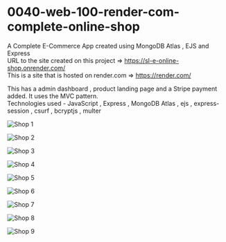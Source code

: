 # 0040-web-100-render-com-complete-online-shop  
A Complete E-Commerce App created using MongoDB Atlas , EJS and Express  
URL to the site created on this project => https://sl-e-online-shop.onrender.com/    
This is a site that is hosted on render.com => https://render.com/  

This has a admin dashboard , product landing page and a Stripe payment added. It uses the MVC pattern.  
Technologies used - JavaScript , Express , MongoDB Atlas , ejs , express-session , csurf , bcryptjs , multer  

![Shop 1](https://user-images.githubusercontent.com/100791045/210076591-8ee2bbdb-3237-4f4d-89c5-d5a49658b0e4.PNG)

![Shop 2](https://user-images.githubusercontent.com/100791045/210076593-9975698c-bca1-448f-97b5-8774827dd0c3.PNG)

![Shop 3](https://user-images.githubusercontent.com/100791045/210076598-a224bab3-9fe6-4bf3-b472-b8b70669f6f6.PNG)

![Shop 4](https://user-images.githubusercontent.com/100791045/210076600-0c68fa0e-d51e-45e9-ac19-e890f3a6430b.PNG)

![Shop 5](https://user-images.githubusercontent.com/100791045/210076574-8b05a119-9f7e-4111-b3ad-834a22987e5a.PNG)

![Shop 6](https://user-images.githubusercontent.com/100791045/210076576-0cab6b99-044b-4807-8fff-4bad7bbaa13b.PNG)

![Shop 7](https://user-images.githubusercontent.com/100791045/210076579-d658fe01-d5e6-47a5-aa10-7626dab589c2.PNG)

![Shop 8](https://user-images.githubusercontent.com/100791045/210076583-3e137b42-2759-4c2e-882c-a1a4133a9cc4.PNG)

![Shop 9](https://user-images.githubusercontent.com/100791045/210076588-569f88b6-41d0-44dc-8353-15c150921fd7.PNG)
